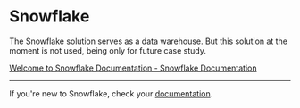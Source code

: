 # Snowflake

The Snowflake solution serves as a data warehouse. But this solution at the moment is not used, being only for future case study.

[Welcome to Snowflake Documentation - Snowflake Documentation](https://docs.snowflake.net/manuals/index.html)

---

If you're new to Snowflake, check your [documentation](https://docs.snowflake.net/manuals/user-guide-intro.html).